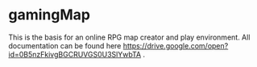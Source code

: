 # gamingMap
This is the basis for an online RPG map creator and play environment. All documentation can be found here https://drive.google.com/open?id=0B5nzFkivgBGCRUVGS0U3SlYwbTA .
